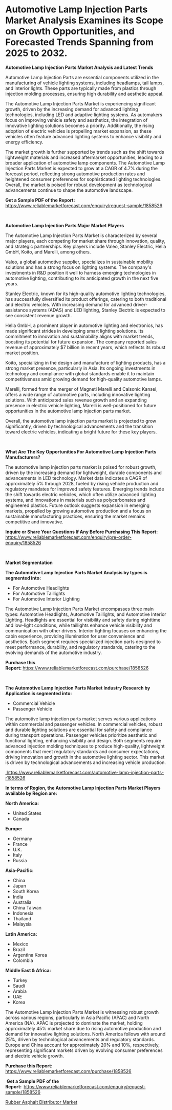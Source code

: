 <p><h1>Automotive Lamp Injection Parts Market Analysis Examines its Scope on Growth Opportunities, and Forecasted Trends Spanning from 2025 to 2032.</h1></p><p><strong>Automotive Lamp Injection Parts Market Analysis and Latest Trends</strong></p>
<p><p>Automotive Lamp Injection Parts are essential components utilized in the manufacturing of vehicle lighting systems, including headlamps, tail lamps, and interior lights. These parts are typically made from plastics through injection molding processes, ensuring high durability and aesthetic appeal. </p><p>The Automotive Lamp Injection Parts Market is experiencing significant growth, driven by the increasing demand for advanced lighting technologies, including LED and adaptive lighting systems. As automakers focus on improving vehicle safety and aesthetics, the integration of innovative lighting solutions becomes a priority. Additionally, the rising adoption of electric vehicles is propelling market expansion, as these vehicles often feature advanced lighting systems to enhance visibility and energy efficiency. </p><p>The market growth is further supported by trends such as the shift towards lightweight materials and increased aftermarket opportunities, leading to a broader application of automotive lamp components. The Automotive Lamp Injection Parts Market is expected to grow at a CAGR of 4.7% during the forecast period, reflecting strong automotive production rates and heightened consumer preferences for sophisticated lighting technologies. Overall, the market is poised for robust development as technological advancements continue to shape the automotive landscape.</p></p>
<p><strong>Get a Sample PDF of the Report:&nbsp;</strong> <a href="https://www.reliablemarketforecast.com/enquiry/request-sample/1858526?utm_campaign=3200&utm_medium=2&utm_source=Github&utm_content=ia&utm_term=31032025&utm_id=automotive-lamp-injection-parts">https://www.reliablemarketforecast.com/enquiry/request-sample/1858526</a></p>
<p>&nbsp;</p>
<p><strong>Automotive Lamp Injection Parts Major Market Players</strong></p>
<p><p>The Automotive Lamp Injection Parts Market is characterized by several major players, each competing for market share through innovation, quality, and strategic partnerships. Key players include Valeo, Stanley Electric, Hella GmbH, Koito, and Marelli, among others.</p><p>Valeo, a global automotive supplier, specializes in sustainable mobility solutions and has a strong focus on lighting systems. The company's investments in R&D position it well to harness emerging technologies in automotive lighting, contributing to its anticipated growth in the next five years.</p><p>Stanley Electric, known for its high-quality automotive lighting technologies, has successfully diversified its product offerings, catering to both traditional and electric vehicles. With increasing demand for advanced driver-assistance systems (ADAS) and LED lighting, Stanley Electric is expected to see consistent revenue growth.</p><p>Hella GmbH, a prominent player in automotive lighting and electronics, has made significant strides in developing smart lighting solutions. Its commitment to innovation and sustainability aligns with market trends, boosting its potential for future expansion. The company reported sales revenue of approximately $7 billion in recent years, which reflects its robust market position.</p><p>Koito, specializing in the design and manufacture of lighting products, has a strong market presence, particularly in Asia. Its ongoing investments in technology and compliance with global standards enable it to maintain competitiveness amid growing demand for high-quality automotive lamps.</p><p>Marelli, formed from the merger of Magneti Marelli and Calsonic Kansei, offers a wide range of automotive parts, including innovative lighting solutions. With anticipated sales revenue growth and an expanding presence in electric vehicle lighting, Marelli is well-positioned for future opportunities in the automotive lamp injection parts market.</p><p>Overall, the automotive lamp injection parts market is projected to grow significantly, driven by technological advancements and the transition toward electric vehicles, indicating a bright future for these key players.</p></p>
<p>&nbsp;</p>
<p><strong>What Are The Key Opportunities For Automotive Lamp Injection Parts Manufacturers?</strong></p>
<p><p>The automotive lamp injection parts market is poised for robust growth, driven by the increasing demand for lightweight, durable components and advancements in LED technology. Market data indicates a CAGR of approximately 5% through 2028, fueled by rising vehicle production and regulatory mandates for improved safety features. Emerging trends include the shift towards electric vehicles, which often utilize advanced lighting systems, and innovations in materials such as polycarbonates and engineered plastics. Future outlook suggests expansion in emerging markets, propelled by growing automotive production and a focus on sustainable manufacturing practices, ensuring the market remains competitive and innovative.</p></p>
<p><strong>Inquire or Share Your Questions If Any Before Purchasing This Report:</strong> <a href="https://www.reliablemarketforecast.com/enquiry/pre-order-enquiry/1858526?utm_campaign=3200&utm_medium=2&utm_source=Github&utm_content=ia&utm_term=31032025&utm_id=automotive-lamp-injection-parts">https://www.reliablemarketforecast.com/enquiry/pre-order-enquiry/1858526</a></p>
<p>&nbsp;</p>
<p><strong>Market Segmentation</strong></p>
<p><strong>The Automotive Lamp Injection Parts Market Analysis by types is segmented into:</strong></p>
<p><ul><li>For Automotive Headlights</li><li>For Automotive Taillights</li><li>For Automotive Interior Lighting</li></ul></p>
<p><p>The Automotive Lamp Injection Parts Market encompasses three main types: Automotive Headlights, Automotive Taillights, and Automotive Interior Lighting. Headlights are essential for visibility and safety during nighttime and low-light conditions, while taillights enhance vehicle visibility and communication with other drivers. Interior lighting focuses on enhancing the cabin experience, providing illumination for user convenience and aesthetics. Each segment requires specialized injection parts designed to meet performance, durability, and regulatory standards, catering to the evolving demands of the automotive industry.</p></p>
<p><strong>Purchase this Report:&nbsp;</strong><a href="https://www.reliablemarketforecast.com/purchase/1858526?utm_campaign=3200&utm_medium=2&utm_source=Github&utm_content=ia&utm_term=31032025&utm_id=automotive-lamp-injection-parts">https://www.reliablemarketforecast.com/purchase/1858526</a></p>
<p>&nbsp;</p>
<p><strong>The Automotive Lamp Injection Parts Market Industry Research by Application is segmented into:</strong></p>
<p><ul><li>Commercial Vehicle</li><li>Passenger Vehicle</li></ul></p>
<p><p>The automotive lamp injection parts market serves various applications within commercial and passenger vehicles. In commercial vehicles, robust and durable lighting solutions are essential for safety and compliance during transport operations. Passenger vehicles prioritize aesthetic and functional lighting, enhancing visibility and design. Both segments require advanced injection molding techniques to produce high-quality, lightweight components that meet regulatory standards and consumer expectations, driving innovation and growth in the automotive lighting sector. This market is driven by technological advancements and increasing vehicle production.</p></p>
<p><a href="https://www.reliablemarketforecast.com/automotive-lamp-injection-parts-r1858526?utm_campaign=3200&utm_medium=2&utm_source=Github&utm_content=ia&utm_term=31032025&utm_id=automotive-lamp-injection-parts">&nbsp;https://www.reliablemarketforecast.com/automotive-lamp-injection-parts-r1858526</a></p>
<p><strong>In terms of Region, the Automotive Lamp Injection Parts Market Players available by Region are:</strong></p>
<p>
    <p> <strong> North America: </strong>
        <ul>
            <li>United States</li>
            <li>Canada</li>
        </ul>
        </p> 
    <p> <strong> Europe: </strong>
        <ul>
            <li>Germany</li>
            <li>France</li>
            <li>U.K.</li>
            <li>Italy</li>
            <li>Russia</li>
        </ul>
        </p> 
    <p> <strong> Asia-Pacific: </strong>
        <ul>
            <li>China</li>
            <li>Japan</li>
            <li>South Korea</li>
            <li>India</li>
            <li>Australia</li>
            <li>China Taiwan</li>
            <li>Indonesia</li>
            <li>Thailand</li>
            <li>Malaysia</li>
        </ul>
        </p> 
    <p> <strong> Latin America: </strong>
        <ul>
            <li>Mexico</li>
            <li>Brazil</li>
            <li>Argentina Korea</li>
            <li>Colombia</li>
        </ul>
        </p> 
    <p> <strong> Middle East & Africa: </strong>
        <ul>
            <li>Turkey</li>
            <li>Saudi</li>
            <li>Arabia</li>
            <li>UAE</li>
            <li>Korea</li>
        </ul>
    </p>
    </p>
<p><p>The Automotive Lamp Injection Parts Market is witnessing robust growth across various regions, particularly in Asia Pacific (APAC) and North America (NA). APAC is projected to dominate the market, holding approximately 45% market share due to rising automotive production and demand for innovative lighting solutions. North America follows with around 25%, driven by technological advancements and regulatory standards. Europe and China account for approximately 20% and 10%, respectively, representing significant markets driven by evolving consumer preferences and electric vehicle growth.</p></p>
<p><strong>Purchase this Report: </strong><a href="https://www.reliablemarketforecast.com/purchase/1858526?utm_campaign=3200&utm_medium=2&utm_source=Github&utm_content=ia&utm_term=31032025&utm_id=automotive-lamp-injection-parts">https://www.reliablemarketforecast.com/purchase/1858526</a></p>
<p>&nbsp;<strong>Get a Sample PDF of the Report:&nbsp;&nbsp;</strong><a href="https://www.reliablemarketforecast.com/enquiry/request-sample/1858526?utm_campaign=3200&utm_medium=2&utm_source=Github&utm_content=ia&utm_term=31032025&utm_id=automotive-lamp-injection-parts">https://www.reliablemarketforecast.com/enquiry/request-sample/1858526</a></p>
<p><strong></strong></p>
<p><p><a href="https://github.com/xtysizov/Market-Research-Report-List-1/blob/main/rubber-asphalt-distributor-market.md?utm_campaign=3200&utm_medium=2&utm_source=Github&utm_content=ia&utm_term=31032025&utm_id=automotive-lamp-injection-parts">Rubber Asphalt Distributor Market</a></p></p>
